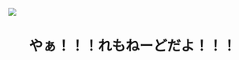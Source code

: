 ![](https://user-images.githubusercontent.com/40102073/91555234-90e63580-e96b-11ea-945a-c7a0eff20c90.jpg)
<h1 align="center">やぁ！！！れもねーどだよ！！！</h1>

